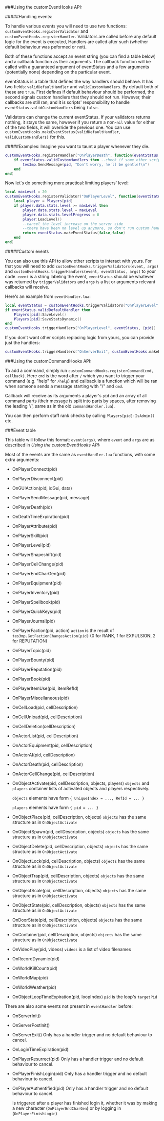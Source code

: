 ###Using the customEventHooks API:

#####Handling events:

To handle various events you will need to use two functions: `customEventHooks.registerValidator` and `customEventHooks.registerHandler`.
Validators are called before any default logic for the event is executed, Handlers are called after such (whether default behaviour was peformed or not). 

Both of these functions accept an event string (you can find a table below) and a callback function as their arguments.
The callback function will be called with a guaranteed argument of eventStatus and a few arguments (potentially none) depending on the particular event.

eventStatus is a table that defines the way handlers should behave. It has two fields: `validDefaultHandler` and `validCustomHandlers`. By default both of these are `true`.
First defines if default behaviour should be performed, the second signals custom handlers that they should not run.
However, their callbacks are still ran, and it is scripts' responsibility to handle `eventStatus.validCustomHandlers` being `false`.

Validators can change the current eventStatus. If your validators returns nothing, it stays the same, however if you return a non-`nil` value for either of the two fields, it will override the previous one. You can use `customEventHooks.makeEventStatus(validDefaultHandler, validCustomHandlers)` for this.

#####Examples:
Imagine you want to taunt a player whenever they die.

```Lua
customEventHooks.registerHandler("OnPlayerDeath", function(eventStatus, pid)
    if eventStatus.validCustomHandlers then --check if some other script made this event obsolete
        tes3mp.SendMessage(pid, "Don't worry, he'll be gentle!\n")
    end
end)
```

Now let's do something more practical: limiting players' level:

```Lua
local maxLevel = 20
customEventHooks.registerValidator("OnPlayerLevel", function(eventStatus, pid)
    local player = Players[pid]
    if player.data.stats.level >= maxLevel then
        player.data.stats.level = maxLevel
        player.data.stats.levelProgress = 0
        player:LoadLevel()
        --cancel the level increase on the server side
        --there have been no level up anymore, so don't run custom handlers for it either
        return eventStatus.makeEventStatus(false,false) 
    end
end)
```

#####Custom events

You can also use this API to allow other scripts to interact with yours. For that you will need to add `customEventHooks.triggerValidators(event, args)` and `customEventHooks.triggerHandlers(event, eventStatus, args)` to your code. `event` is a string labeling the event, `eventStatus` should be whatever was returned by `triggerValidators` and `args` is a list or arguments relevant callbacks will receive.

Here's an example from `eventHandler.lua`:
```Lua
local eventStatus = customEventHooks.triggerValidators("OnPlayerLevel", {pid})
if eventStatus.validDefaultHandler then
    Players[pid]:SaveLevel()
    Players[pid]:SaveStatsDynamic()
end
customEventHooks.triggerHandlers("OnPlayerLevel", eventStatus, {pid})
```

If you don't want other scripts replacing logic from yours, you can provide just the handlers:
```Lua
customEventHooks.triggerHandlers("OnServerExit", customEventHooks.makeEventStatus(true, true), {})
```

###Using the customCommandHooks API:

To add a command, simply run `customCommandHooks.registerCommand(cmd, callback)`. Here `cmd` is the word after `/` which you want to trigger your command (e.g. "help" for `/help`) and callback is a function which will be ran when someone sends a message starting with "/" and `cmd`.

Callback will receive as its arguments a player's `pid` and an array of all command parts (their message is split into parts by spaces, after removing the leading '/', same as in the old `commandHandler.lua`).

You can then perform staff rank checks by calling `Players[pid]:IsAdmin()` etc.

###Event table

This table will follow this format: `event(args)`, where `event` and `args` are as described in *Using the customEventHooks API:*

Most of the events are the same as `eventHandler.lua` functions, with some extra arguments:

* OnPlayerConnect(pid)
* OnPlayerDisconnect(pid)
* OnGUIAction(pid, idGui, data)
* OnPlayerSendMessage(pid, message)
* OnPlayerDeath(pid)
* OnDeathTimeExpiration(pid)
* OnPlayerAttribute(pid)
* OnPlayerSkill(pid)
* OnPlayerLevel(pid)
* OnPlayerShapeshift(pid)
* OnPlayerCellChange(pid)
* OnPlayerEndCharGen(pid)
* OnPlayerEquipment(pid)
* OnPlayerInventory(pid)
* OnPlayerSpellbook(pid)
* OnPlayerQuickKeys(pid)
* OnPlayerJournal(pid)
* OnPlayerFaction(pid, action)
    `action` is the result of `tes3mp.GetFactionChangesAction(pid)` (0 for RANK, 1 for EXPULSION, 2 for REPUTATION)
* OnPlayerTopic(pid)
* OnPlayerBounty(pid)
* OnPlayerReputation(pid)
* OnPlayerBook(pid)
* OnPlayerItemUse(pid, itemRefId)
* OnPlayerMiscellaneous(pid)
* OnCellLoad(pid, cellDescription)
* OnCellUnload(pid, cellDescription)
* OnCellDeletion(cellDescription)
* OnActorList(pid, cellDescription)
* OnActorEquipment(pid, cellDescription)
* OnActorAI(pid, cellDescription)
* OnActorDeath(pid, cellDescription)
* OnActorCellChange(pid, cellDescription)
* OnObjectActivate(pid, cellDescription, objects, players)
    `objects` and `players` container lists of activated objects and players respectively.
    
    `objects` elements have form
    `
    {
        UniqueIndex = ...,
        RefId = ...
    }
    `
    
    `players` elements have form
    `
    {
        pid = ...
    }
    `
* OnObjectPlace(pid, cellDescription, objects)
    `objects` has the same structure as in `OnObjectActivate`
* OnObjectSpawn(pid, cellDescription, objects)
    `objects` has the same structure as in `OnObjectActivate`
* OnObjectDelete(pid, cellDescription, objects)
    `objects` has the same structure as in `OnObjectActivate`
* OnObjectLock(pid, cellDescription, objects)
    `objects` has the same structure as in `OnObjectActivate`
* OnObjectTrap(pid, cellDescription, objects)
    `objects` has the same structure as in `OnObjectActivate`
* OnObjectScale(pid, cellDescription, objects)
    `objects` has the same structure as in `OnObjectActivate`
* OnObjectState(pid, cellDescription, objects)
    `objects` has the same structure as in `OnObjectActivate`
* OnDoorState(pid, cellDescription, objects)
    `objects` has the same structure as in `OnObjectActivate`
* OnContainer(pid, cellDescription, objects)
    `objects` has the same structure as in `OnObjectActivate`
* OnVideoPlay(pid, videos)
    `videos` is a list of video filenames 
* OnRecordDynamic(pid)
* OnWorldKillCount(pid)
* OnWorldMap(pid)
* OnWorldWeather(pid)
* OnObjectLoopTimeExpiration(pid, loopIndex)
    `pid` is the loop's `targetPid`

There are also some events not present in `eventHandler` before:

* OnServerInit()
* OnServerPostInit()
* OnServerExit()
   Only has a handler trigger and no default behaviour to cancel.
* OnLoginTimeExpiration(pid)
* OnPlayerResurrect(pid)
    Only has a handler trigger and no default behaviour to cancel.
* OnPlayerFinishLogin(pid)
    Only has a handler trigger and no default behaviour to cancel.
* OnPlayerAuthentified(pid)
    Only has a handler trigger and no default behaviour to cancel.
    
    Is triggered after a player has finished login it, whether it was by making a new character (`OnPlayerEndCharGen`) or by logging in (`OnPlayerFinishLogin`)

